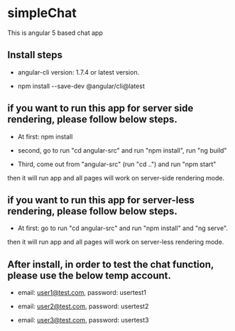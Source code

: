 # simpleChat
This is angular 5 based chat app

## Install steps

- angular-cli version: 1.7.4 or latest version.

- npm install --save-dev @angular/cli@latest


## if you want to run this app for server side rendering, please follow below steps.

- At first:  npm install 

- second, go to  run  "cd angular-src" and run "npm install", run "ng build"

- Third, come out from "angular-src" (run "cd ..") and run "npm start"

then it will run app and all pages will work on server-side rendering mode.

## if you want to run this app for server-less rendering, please follow below steps.

- At first:  go to  run  "cd angular-src" and run "npm install" and "ng serve".


then it will run app and all pages will work on server-less rendering mode.

## After install, in order to test the chat function, please use the below temp account.

- email: user1@test.com, password: usertest1

- email: user2@test.com, password: usertest2

- email: user3@test.com, password: usertest3

